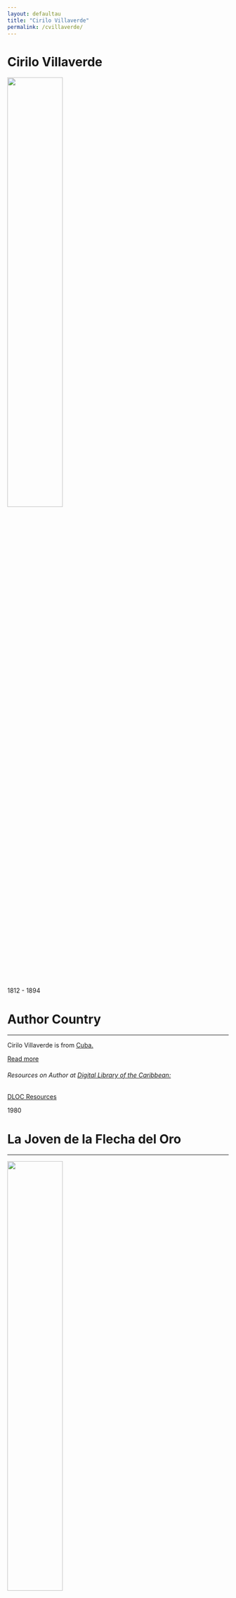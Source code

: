 ```yaml
---
layout: defaultau
title: "Cirilo Villaverde"
permalink: /cvillaverde/
---
```

<!-- partial:index.partial.html -->
<div class="content">
    <h1>Cirilo Villaverde</h1>
    <div class="quote">
        <div><img src="https://upload.wikimedia.org/wikipedia/commons/4/45/Cirilo_Villaverde.jpg" height="50%" width = "50%" class="logo"></div>
    </div>
    <div class="timeline">
        <div style="padding-bottom:100px;"></div>
        <div class="block">
            <div class="date right"><p class="right"> 1812 - 1894 </p></div>
            <div class="dot"></div>
            <div class="left first">
            <div class="author_country">
                <h1>Author Country</h1><hr>
          <div class="aclocation">   <p>Cirilo Villaverde is from <a href="{{ site.baseurl }}/14"> Cuba.</a></p></div>
                <div class="acreadmore"><a href="https://en.wikipedia.org/wiki/Cirilo_Villaverde" target="_blank">Read more</a></div>
                <div class="aclocation">  <h6>Resources on Author at <a href="https://dloc.com" target="_blank">Digital Library of the Caribbean:</a></h6></div>
              <div class="dlocresources"><a href="{{ site.baseurl }}/cvillaverde_dloc" target="_blank">DLOC Resources</a></div>
            </div>
            </div>
        </div>
        <div class="block">
            <div class="date left"><p class="left">1980</p></div>
            <div class="dot"></div>
            <div class="right hide">
                <h1>La Joven de la Flecha del Oro</h1><hr>
                <p><img src="https://m.media-amazon.com/images/I/91ODlOX2A5L._AC_UF1000,1000_QL80_.jpg" height="50%" width = "50%"></p>
                <p>
                Language: Spanish<br/>
                Publisher: Editorial Letras Cubanas<br/>
                Pub_location: Havana, Cuba<br/>
                Genre: Fiction<br/>
                Length: 251</p>
            </div>
        </div>
        <div class="block">
            <div class="date right"><p class="right">1890</p></div>
            <div class="dot"></div>
            <div class="left hide">
                <h1>El Guajiro</h1><hr>
                <p><img src="https://upload.wikimedia.org/wikipedia/commons/6/63/Cirilo_Villaverde.png" height="50%" width = "50%"></p>
                <p>Language: Spanish<br/>
                Publisher: "La imprenta - Lucha por la educación"<br/>
                Pub_location: Havana, Cuba<br/>
                Genre: Fiction<br/>
                Length: 144</p>
            </div>
        </div>
        <div class="block">
            <div class="date left"><p class="left">2001</p></div>
            <div class="dot"></div>
            <div class="right hide">
                <h1>Cecilia Valdés o La Loma del Angel</h1><hr>
                <p><img src="https://m.media-amazon.com/images/I/51UHGZ+oOdL.jpg" height="50%" width = "50%"></p>
                <p>Language: Spanish<br/>
                Publisher: Ediciones Cátedra<br/>
                Pub_location: Madrid, Spain<br/>
                Genre: Fiction<br/>
                Length: 639</p>
            </div>
        </div>
        <div class="block">
            <div class="date right"><p class="right">1890</p></div>
            <div class="dot"></div>
            <div class="left hide">
                <h1>Dos Amores</h1><hr>
                <p><img src="https://m.media-amazon.com/images/I/51JyJpaxkaL._AC_UF1000,1000_QL80_.jpg" height="70%" width = "70%"></p>
                <p>Language: Spanish<br/>
                Publisher: "La imprenta - Lucha por la educación"<br/>
                Pub_location: Havana, Cuba<br/>
                Genre: Fiction<br/>
                Length: 144</p>
            </div>
        </div>
</div>
  <!-- partial -->
<script src='https://cdnjs.cloudflare.com/ajax/libs/jquery/3.1.1/jquery.min.js'></script><script  src="{{ site.baseurl }}/assets/js/authorscript.js"></script>
